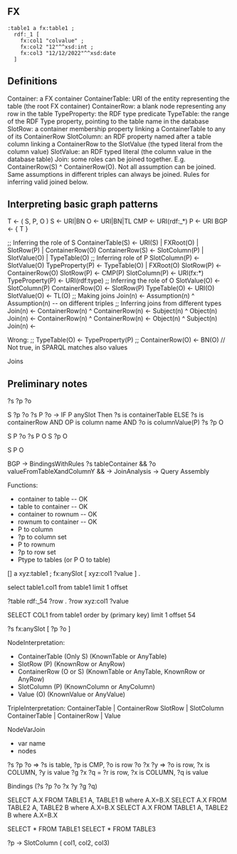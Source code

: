 ## FX

```turtle
:table1 a fx:table1 ;
  rdf:_1 [
    fx:col1 "colvalue" ;
    fx:col2 "12"^^xsd:int ;
    fx:col3 "12/12/2022"^^xsd:date
  ]
```

## Definitions

Container: a FX container
ContainerTable: URI of the entity representing the table (the root FX container)
ContainerRow: a blank node representing any row in the table
TypeProperty: the RDF type predicate
TypeTable: the range of the RDF Type property, pointing to the table name in the database
SlotRow: a container membership property linking a ContainerTable to any of its ContainerRow
SlotColumn: an RDF property named after a table column linking a ContainerRow to the SlotValue (the typed literal from the column value)
SlotValue: an RDF typed literal (the column value in the database table)
Join: some roles can be joined together. E.g. ContainerRow(S) ^ ContainerRow(O). Not all assumption can be joined. Same assumptions in different triples can always be joined. Rules for inferring valid joined below.

## Interpreting basic graph patterns

T <- ( S, P, O )
S <- URI|BN
O <- URI|BN|TL
CMP <- URI(rdf:\_\*)
P <- URI
BGP <- { T }

;; Inferring the role of S
ContainerTable(S) <- URI(S) | FXRoot(O) | SlotRow(P) | ContainerRow(O)
ContainerRow(S) <- SlotColumn(P) | SlotValue(O) | TypeTable(O)
;; Inferring role of P
SlotColumn(P) <- SlotValue(O)
TypeProperty(P) <- TypeTable(O) | FXRoot(O)
SlotRow(P) <- ContainerRow(O)
SlotRow(P) <- CMP(P)
SlotColumn(P) <- URI(fx:\*)
TypeProperty(P) <- URI(rdf:type)
;; Inferring the role of O
SlotValue(O) <- SlotColumn(P)
ContainerRow(O) <- SlotRow(P) 
TypeTable(O) <- URI(O)
SlotValue(O) <- TL(O)
;; Making joins
Join(n) <- Assumption(n) ^ Assumption(n) -- on different triples
;; Inferring joins from different types
Join(n) <- ContainerRow(n) ^ ContainerRow(n) <- Subject(n) ^ Object(n)
Join(n) <- ContainerRow(n) ^ ContainerRow(n) <- Object(n) ^ Subject(n)
Join(n) <- 

Wrong:
;; TypeTable(O) <- TypeProperty(P)
;; ContainerRow(O) <- BN(O) // Not true, in SPARQL matches also values

Joins


## Preliminary notes

?s ?p ?o

S ?p ?o
?s P ?o -> IF P anySlot Then ?s is containerTable ELSE ?s is containerRow AND OP is column name AND ?o is columnValue(P)
?s ?p O

S P ?o
?s P O
S ?p O

S P O


BGP -> BindingsWithRules ?s tableContainer && ?o valueFromTableXandColumnY && -> JoinAnalysis -> Query Assembly


Functions:
- container to table -- OK
- table to container -- OK
- container to rownum -- OK
- rownum to container -- OK
- P to column
- ?p to column set
- P to rownum
- ?p to row set
- Ptype to tables (or P O to table)

[] a xyz:table1 ;
fx:anySlot [
xyz:col1 ?value  ] .

select table1.col1 from table1 limit 1 offset

?table rdf:_54 ?row . ?row xyz:col1 ?value

SELECT COL1 from table1 order by (primary key) limit 1 offset 54

?s fx:anySlot [ ?p ?o ]

NodeInterpretation:
- ContainerTable (Only S) (KnownTable or AnyTable)
- SlotRow (P) (KnownRow or AnyRow)
- ContainerRow (O or S) (KnownTable or AnyTable, KnownRow or AnyRow)
- SlotColumn (P) (KnownColumn or AnyColumn)
- Value (O) (KnownValue or AnyValue)

TripleInterpretation:
ContainerTable | ContainerRow
SlotRow | SlotColumn
ContainerTable | ContainerRow | Value

NodeVarJoin
- var name
- nodes


?s ?p ?o => ?s is table, ?p is CMP, ?o is row
?o ?x ?y => ?o is row, ?x is COLUMN, ?y is value
?g ?x ?q = ?r is row, ?x is COLUMN, ?q is value

Bindings (?s ?p ?o ?x ?y ?g ?q)

SELECT A.X FROM TABLE1 A, TABLE1 B where A.X=B.X
SELECT A.X FROM TABLE2 A, TABLE2 B where A.X=B.X
SELECT A.X FROM TABLE1 A, TABLE2 B where A.X=B.X

SELECT * FROM TABLE1
SELECT * FROM TABLE3

?p -> SlotColumn ( col1, col2, col3)